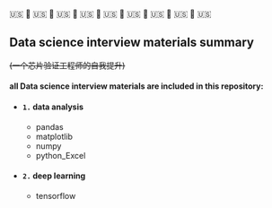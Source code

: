 🇺🇸 🗽 🇺🇸 🗽 🇺🇸 🗽 🇺🇸 🗽 🇺🇸 🗽 🇺🇸 🗽 🇺🇸 🗽 🇺🇸 🗽 🇺🇸 
## Data science interview materials summary
~~(一个芯片验证工程师的自我提升)~~

#### all Data science interview materials are included in this repository:
- #### `1.` data analysis
  * pandas
  * matplotlib
  * numpy
  * python_Excel
- #### `2.` deep learning
  * tensorflow

